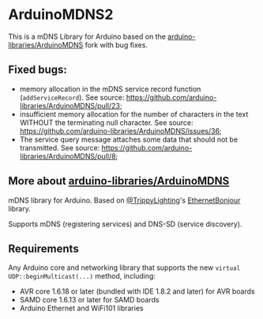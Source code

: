 # ArduinoMDNS2

This is a mDNS Library for Arduino based on the [arduino-libraries/ArduinoMDNS](https://github.com/arduino-libraries/ArduinoMDNS) fork with bug fixes.

## Fixed bugs:
- memory allocation in the mDNS service record function (`addServiceRecord`). See source: https://github.com/arduino-libraries/ArduinoMDNS/pull/23;
- insufficient memory allocation for the number of characters in the text WITHOUT the terminating null character. See source: https://github.com/arduino-libraries/ArduinoMDNS/issues/36;
- The service query message attaches some data that should not be transmitted. See source: https://github.com/arduino-libraries/ArduinoMDNS/pull/8;

## More about [arduino-libraries/ArduinoMDNS](https://github.com/arduino-libraries/ArduinoMDNS)
mDNS library for Arduino. Based on [@TrippyLighting](https://github.com/TrippyLighting)'s [EthernetBonjour](https://github.com/TrippyLighting/EthernetBonjour) library.

Supports mDNS (registering services) and DNS-SD (service discovery).

## Requirements

Any Arduino core and networking library that supports the new `virtual` `UDP::beginMulticast(...)` method, including:

 * AVR core 1.6.18 or later (bundled with IDE 1.8.2 and later) for AVR boards
 * SAMD core 1.6.13 or later for SAMD boards
 * Arduino Ethernet and WiFi101 libraries
